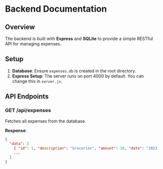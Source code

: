 # Backend Documentation

## Overview
The backend is built with **Express** and **SQLite** to provide a simple RESTful API for managing expenses.

## Setup

1. **Database**: Ensure `expenses.db` is created in the root directory.
2. **Express Setup**: The server runs on port 4000 by default. You can change this in `server.js`.

## API Endpoints

### GET /api/expenses
Fetches all expenses from the database.

**Response**:
```json
{
  "data": [
    { "id": 1, "description": "Groceries", "amount": 50, "date": "2023-01-01", "category": "food" },
    ...
  ]
}
